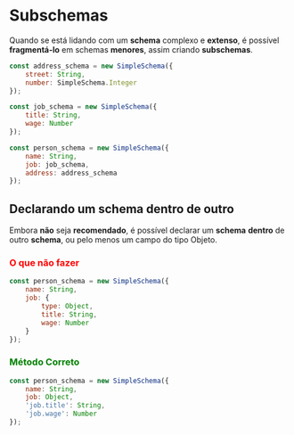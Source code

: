# Subschemas

Quando se está lidando com um **schema** complexo e **extenso**, é possível **fragmentá-lo** em schemas **menores**, assim criando **subschemas**.

```javascript
const address_schema = new SimpleSchema({
    street: String,
    number: SimpleSchema.Integer
});

const job_schema = new SimpleSchema({
    title: String,
    wage: Number
});

const person_schema = new SimpleSchema({
    name: String,
    job: job_schema,
    address: address_schema
});
```

## Declarando um schema dentro de outro

Embora **não** seja **recomendado**, é possível declarar um **schema** **dentro** de outro **schema**, ou pelo menos um campo do tipo Objeto.

<h3 style="color:red">O que não fazer</h3>


```javascript
const person_schema = new SimpleSchema({
    name: String,
    job: {
        type: Object,
        title: String,
        wage: Number
    }
});
```

### <span style="color:green">Método Correto</span>

```javascript
const person_schema = new SimpleSchema({
    name: String,
    job: Object,
    'job.title': String,
    'job.wage': Number
});
```
